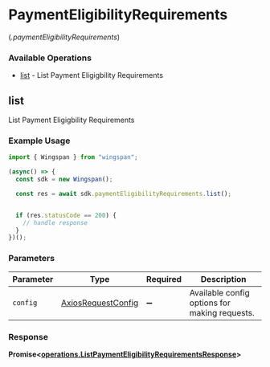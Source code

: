 # PaymentEligibilityRequirements
(*.paymentEligibilityRequirements*)

### Available Operations

* [list](#list) - List Payment Eligigbility Requirements

## list

List Payment Eligigbility Requirements

### Example Usage

```typescript
import { Wingspan } from "wingspan";

(async() => {
  const sdk = new Wingspan();

  const res = await sdk.paymentEligibilityRequirements.list();


  if (res.statusCode == 200) {
    // handle response
  }
})();
```

### Parameters

| Parameter                                                    | Type                                                         | Required                                                     | Description                                                  |
| ------------------------------------------------------------ | ------------------------------------------------------------ | ------------------------------------------------------------ | ------------------------------------------------------------ |
| `config`                                                     | [AxiosRequestConfig](https://axios-http.com/docs/req_config) | :heavy_minus_sign:                                           | Available config options for making requests.                |


### Response

**Promise<[operations.ListPaymentEligibilityRequirementsResponse](../../models/operations/listpaymenteligibilityrequirementsresponse.md)>**

